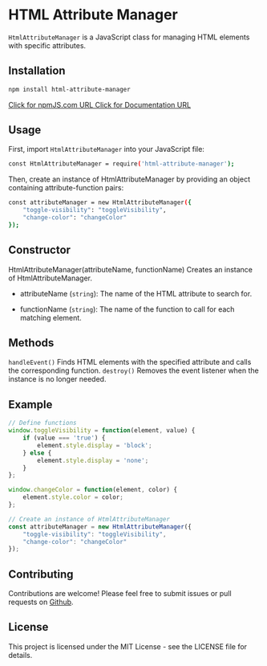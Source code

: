  # HTML Attribute Manager
`HtmlAttributeManager` is a JavaScript class for managing HTML elements with specific attributes.

## Installation
````bash
npm install html-attribute-manager
````
<a href="https://www.npmjs.com/package/html-attribute-manager" tagret="_blanl"> Click for npmJS.com URL </a>
<a href="https://html-attribute-manager.vercel.app/#/" tagret="_blanl">Click for Documentation URL</a>

## Usage
First, import `HtmlAttributeManager` into your JavaScript file:

`````bash
const HtmlAttributeManager = require('html-attribute-manager');
`````
Then, create an instance of HtmlAttributeManager by providing an object containing attribute-function pairs:

````bash
const attributeManager = new HtmlAttributeManager({
    "toggle-visibility": "toggleVisibility",
    "change-color": "changeColor"
});
````
## Constructor
HtmlAttributeManager(attributeName, functionName)
Creates an instance of HtmlAttributeManager.

* attributeName (`string`): The name of the HTML attribute to search for.
  
* functionName (`string`): The name of the function to call for each matching element.

## Methods
`handleEvent()`
Finds HTML elements with the specified attribute and calls the corresponding function.
`destroy()`
Removes the event listener when the instance is no longer needed.
## Example
````javascript
// Define functions
window.toggleVisibility = function(element, value) {
    if (value === 'true') {
        element.style.display = 'block';
    } else {
        element.style.display = 'none';
    }
};

window.changeColor = function(element, color) {
    element.style.color = color;
};

// Create an instance of HtmlAttributeManager
const attributeManager = new HtmlAttributeManager({
    "toggle-visibility": "toggleVisibility",
    "change-color": "changeColor"
});
````
## Contributing
Contributions are welcome! Please feel free to submit issues or pull requests on <a href="https://github.com/oguzhan18/html-attribute-manager" target="_blank">Github</a>.

## License
This project is licensed under the MIT License - see the LICENSE file for details.

